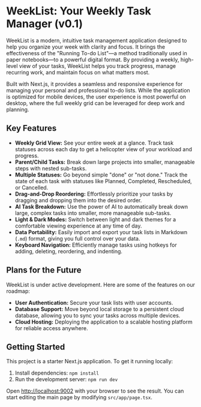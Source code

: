 # WeekList: Your Weekly Task Manager (v0.1)

WeekList is a modern, intuitive task management application designed to help you organize your week with clarity and focus. It brings the effectiveness of the "Running To-do List"—a method traditionally used in paper notebooks—to a powerful digital format. By providing a weekly, high-level view of your tasks, WeekList helps you track progress, manage recurring work, and maintain focus on what matters most.

Built with Next.js, it provides a seamless and responsive experience for managing your personal and professional to-do lists. While the application is optimized for mobile devices, the user experience is most powerful on desktop, where the full weekly grid can be leveraged for deep work and planning.

## Key Features

*   **Weekly Grid View:** See your entire week at a glance. Track task statuses across each day to get a helicopter view of your workload and progress.
*   **Parent/Child Tasks:** Break down large projects into smaller, manageable steps with nested sub-tasks.
*   **Multiple Statuses:** Go beyond simple "done" or "not done." Track the state of each task with statuses like Planned, Completed, Rescheduled, or Cancelled.
*   **Drag-and-Drop Reordering:** Effortlessly prioritize your tasks by dragging and dropping them into the desired order.
*   **AI Task Breakdown:** Use the power of AI to automatically break down large, complex tasks into smaller, more manageable sub-tasks.
*   **Light & Dark Modes:** Switch between light and dark themes for a comfortable viewing experience at any time of day.
*   **Data Portability:** Easily import and export your task lists in Markdown (`.md`) format, giving you full control over your data.
*   **Keyboard Navigation:** Efficiently manage tasks using hotkeys for adding, deleting, reordering, and indenting.

## Plans for the Future

WeekList is under active development. Here are some of the features on our roadmap:

*   **User Authentication:** Secure your task lists with user accounts.
*   **Database Support:** Move beyond local storage to a persistent cloud database, allowing you to sync your tasks across multiple devices.
*   **Cloud Hosting:** Deploying the application to a scalable hosting platform for reliable access anywhere.

## Getting Started

This project is a starter Next.js application. To get it running locally:

1.  Install dependencies: `npm install`
2.  Run the development server: `npm run dev`

Open [http://localhost:9002](http://localhost:9002) with your browser to see the result. You can start editing the main page by modifying `src/app/page.tsx`.
